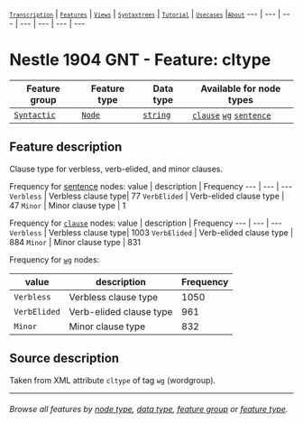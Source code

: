<a name="start"></a>
[<small>`Transcription`</small>](../transcription.md#start) | [<small>`Features`</small>](../features.md#start) | [<small>`Views`</small>](../views.md#start) | [<small>`Syntaxtrees`</small>](../syntaxtrees.md#start) | [<small>`Tutorial`</small>](../../tutorial/README.md#start) | [<small>`Usecases`</small>](../usecases/README.md#start) |[<small>`About`</small>](../about.md#start)
---  | --- | --- | --- | --- | --- | ---

# Nestle 1904 GNT - Feature: cltype

Feature group | Feature type | Data type | Available for node types
---  | --- | --- | ---
[`Syntactic`](featuresbygroup.md#syntactic-features) | [`Node`](featuresbyfeaturetype.md#node-features) | [`string`](featuresbydatatype.md#string-datatype) | [`clause`](featuresbynodetype.md#clause-nodes)  [`wg`](featuresbynodetype.md#wordgroup-nodes) [`sentence`](featuresbynodetype.md#sentence-nodes)

## Feature description

Clause type for verbless, verb-elided, and minor clauses.



Frequency for [sentence](featurebynodetype.md#sentence-nodes) nodes:
value | description | Frequency
---  | --- | --- 
`Verbless` | Verbless clause type| 77
`VerbElided` |  Verb-elided clause type | 47
`Minor` |  Minor clause type | 1

Frequency for [`clause`](featuresbynodetype.md#clause-nodes) nodes:
value | description | Frequency
---  | --- | --- 
`Verbless` | Verbless clause type| 1003
`VerbElided` |  Verb-elided clause type | 884
`Minor` |  Minor clause type | 831

Frequency for [`wg`](featuresbynodetype.md#wordgroup-nodes) nodes:

value | description | Frequency
---  | --- | --- 
`Verbless` | Verbless clause type| 1050
`VerbElided` |  Verb-elided clause type | 961
`Minor` |  Minor clause type | 832

## Source description

Taken from XML attribute `cltype` of tag `wg` (wordgroup).

---
###### *Browse all features by [node type](featuresbynodetype.md#start), [data type](featuresbydatatype.md#start), [feature group](featuresbygroup.md#start) or [feature type](featuresbyfeaturetype.md#start).*
